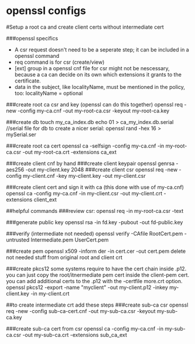 # openssl configs
#Setup a root ca and create client certs without intermediate cert

###openssl specifics
- A csr request doesn't need to be a seperate step; it can be included in a openssl command
- req command is for csr (create/view)
- [ext] group in a openssl cnf file for csr might not be nescessary, because a ca can decide on its own which extensions it grants to the certificate.
- data in the subject, like localityName, must be mentioned in the policy, too: localityName = optional

###create root ca csr and key (openssl can do this together)
openssl req -new -config my-ca.cnf -out my-root-ca.csr -keyout my-root-ca.key

###create db
touch my_ca_index.db 
echo 01 > ca_my_index.db.serial   //serial file for db
to create a nicer serial: openssl rand -hex 16  > mySerial.ser

###create root ca cert
openssl ca -selfsign -config my-ca.cnf -in my-root-ca.csr -out my-root-ca.crt -extensions ca_ext

###create client cnf
by hand
###create client keypair
openssl genrsa -aes256 -out my-client.key 2048
###create client csr
openssl req -new -config my-client.cnf -key my-client.key -out my-client.csr

###create client cert and sign it with ca (this done with use of my-ca.cnf)
openssl ca -config my-ca.cnf -in my-client.csr -out my-client.crt -extensions client_ext


##helpful commands
###review csr:
openssl req -in my-root-ca.csr -text

###generate public key
openssl rsa -in fd.key -pubout -out fd-public.key

###verify (intermediate not needed)
openssl verify -CAfile RootCert.pem -untrusted Intermediate.pem UserCert.pem

###create pem
openssl x509 -inform der -in cert.cer -out cert.pem
delete not needed stuff from original root and client crt

###create pkcs12
some systems require to have the cert chain inside .p12. you can just copy the root/itnermediate pem cert inside the client-pem cert. you can add additional certs to the .p12 with the -certfile more.crt option.
openssl pkcs12 -export -name "myclient" -out my-client.p12 -inkey my-client.key -in my-client.crt

##to create intermediate crt add these steps
###create sub-ca csr
openssl req -new -config sub-ca-cert.cnf -out my-sub-ca.csr -keyout my-sub-ca.key

###create sub-ca cert from csr
openssl ca -config my-ca.cnf -in my-sub-ca.csr -out my-sub-ca.crt -extensions sub_ca_ext